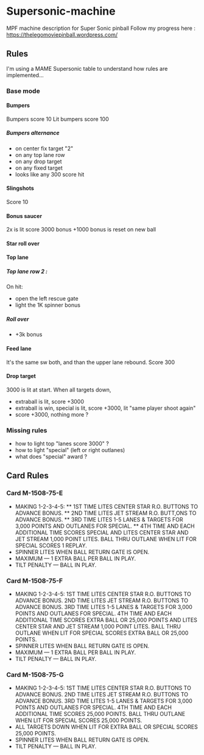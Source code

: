 Supersonic-machine
==================

MPF machine description for Super Sonic pinball
Follow my progress here : https://thelegomoviepinball.wordpress.com/



Rules
-----
I'm using a MAME Supersonic table to understand how rules are implemented...


### Base mode

#### Bumpers
Bumpers score 10
Lit bumpers score 100

##### Bumpers alternance
* on center fix target "2"
* on any top lane row
* on any drop target
* on any fixed target
* looks like any 300 score hit

#### Slingshots
Score 10

#### Bonus saucer
2x is lit
score 3000
bonus +1000
bonus is reset on new ball

#### Star roll over


#### Top lane
##### Top lane row 2 :
On hit:
* open the left rescue gate
* light the 1K spinner bonus

##### Roll over
* +3k bonus

#### Feed lane
It's the same sw both, and than the upper lane rebound.
Score 300

#### Drop target
3000 is lit at start.
When all targets down, 
* extraball is lit, score +3000
* extraball is win, special is lit, score +3000, lit "same player shoot again"
* score +3000, nothing more ?


### Missing rules

* how to light top "lanes score 3000" ?
* how to light "special" (left or right outlanes)
* what does "special" award ?


Card Rules
----------
### Card M-1508-75-E
* MAKING 1-2-3-4-5:
** 1ST TIME LITES CENTER STAR R.O. BUTTONS TO ADVANCE BONUS.
** 2ND TIME LITES JET STREAM R.O. BUTT,ONS TO ADVANCE BONUS.
** 3RD TIME LITES 1-5 LANES & TARGETS FOR 3,000 POINTS
AND OUTLANES FOR SPECIAL.
** 4TH TIME AND EACH ADDITIONAL TIME SCORES SPECIAL AND LITES CENTER STAR
AND JET STREAM 1,000 POINT LITES.
BALL THRU OUTLANE WHEN LIT FOR SPECIAL SCORES 1 REPLAY.
* SPINNER LITES WHEN BALL RETURN GATE IS OPEN.
* MAXIMUM — 1 EXTRA BALL PER BALL IN PLAY.
* TILT PENALTY — BALL IN PLAY.

### Card M-1508-75-F
* MAKING 1-2-3-4-5:
1ST TIME LITES CENTER STAR R.O. BUTTONS TO ADVANCE BONUS.
2ND TIME LITES JET STREAM R.O. BUTTONS TO ADVANCE BONUS.
3RD TIME LITES 1-5 LANES & TARGETS FOR 3,000 POINTS AND OUTLANES
FOR SPECIAL.
4TH TIME AND EACH ADDITIONAL TIME SCORES EXTRA BALL OR 25,000 POINTS AND
LITES CENTER STAR AND JET STREAM 1,000 POINT LITES.
BALL THRU OUTLANE WHEN LIT FOR SPECIAL SCORES EXTRA BALL OR 25,000 POINTS.
* SPINNER LITES WHEN BALL RETURN GATE IS OPEN.
* MAXIMUM — 1 EXTRA BALL PER BALL IN PLAY.
* TILT PENALTY — BALL IN PLAY.

### Card M-1508-75-G
* MAKING 1-2-3-4-5:
1ST TIME LITES CENTER STAR R.O. BUTTONS TO ADVANCE BONUS.
2ND TIME LITES JET STREAM R.O. BUTTONS TO ADVANCE BONUS.
3RD TIME LITES 1-5 LANES & TARGETS FOR 3,000 POINTS AND OUTLANES
FOR SPECIAL.
4TH TIME AND EACH ADDITIONAL TIME SCORES 25,000 POINTS.
BALL THRU OUTLANE WHEN LIT FOR SPECIAL SCORES 25,000 POINTS.
* ALL TARGETS DOWN WHEN LIT FOR EXTRA BALL OR SPECIAL SCORES 25,000 POINTS.
* SPINNER LITES WHEN BALL RETURN GATE IS OPEN.
* TILT PENALTY — BALL IN PLAY. 
